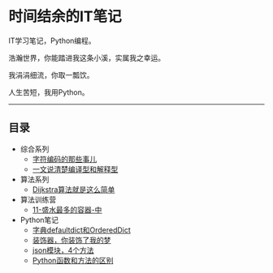 # 时间结余的IT笔记

IT学习笔记，Python编程。

浩瀚世界，你能踏进我这条小溪，实属我之幸运。

我涓涓细流，你取一瓢饮。

人生苦短，我用Python。

---

## 目录

- 综合系列
  - [字符编码的那些事儿](综合系列/字符编码的那些事儿.md)
  - [一文说清楚编译型和解释型](综合系列/一文说清楚编译型和解释型.md)
- 算法系列
  - [Dijkstra算法就是这么简单](算法系列/Dijkstra算法就是这么简单.md)
- 算法训练营
  - [11-盛水最多的容器-中](算法训练营/神奇的双指针/11-盛水最多的容器-中.md)
- Python笔记
  - [字典defaultdict和OrderedDict](Python/字典defaultdict和OrderedDict的使用.md)
  - [装饰器，你装饰了我的梦](Python/装饰器，你装饰了我的梦.md)
  - [json模块，4个方法](Python/json模块，4个方法.md)
  - [Python函数和方法的区别](Python\Python函数和方法的区别.md)
